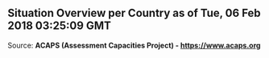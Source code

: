 ## Situation Overview per Country as of Tue, 06 Feb 2018 03:25:09 GMT

Source: **ACAPS (Assessment Capacities Project) - https://www.acaps.org**